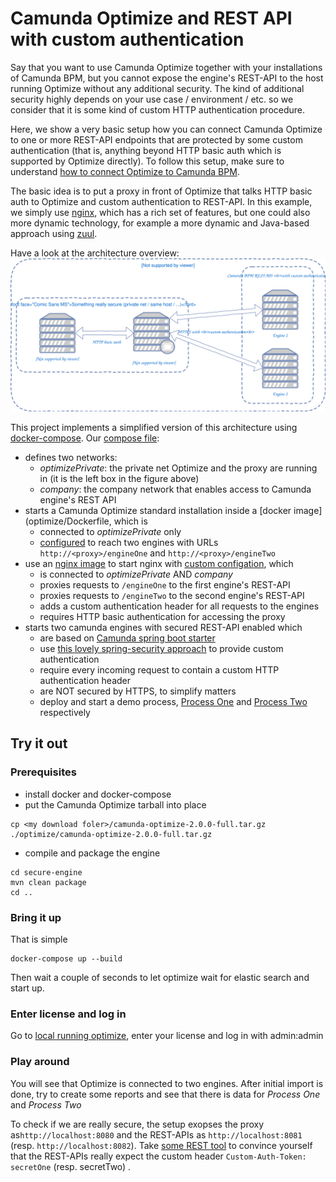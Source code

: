 # Camunda Optimize and REST API with custom authentication

Say that you want to use Camunda Optimize together with your installations of Camunda BPM, but you cannot expose the engine's REST-API to the host running Optimize without any additional security. The kind of additional security highly depends on your use case / environment / etc. so we consider that it is some kind of custom HTTP authentication procedure.

Here, we show a very basic setup how you can connect Camunda Optimize to one or more REST-API endpoints that are protected by some custom authentication (that is, anything beyond HTTP basic auth which is supported by Optimize directly). To follow this setup, make sure to understand [how to connect Optimize to Camunda BPM](https://stage.docs.camunda.org/optimize/develop/technical-guide/configuration/#connection-to-camunda-bpm-platform).

The basic idea is to put a proxy in front of Optimize that talks HTTP basic auth to Optimize and custom authentication to REST-API. In this example, we simply use [nginx](http://nginx.org/en/), which has a rich set of features, but one could also more dynamic technology, for example a more dynamic and Java-based approach using [zuul](https://github.com/Netflix/zuul).

Have a look at the architecture overview:
![Image of Yaktocat](overview.svg)

This project implements a simplified version of this architecture using [docker-compose](https://docs.docker.com/compose/overview/). Our [compose file](docker-compose.yml):
- defines two networks:
    - *optimizePrivate*: the private net Optimize and the proxy are running in (it is the left box in the figure above)
    - *company*: the company network that enables access to Camunda engine's REST API
- starts a Camunda Optimize standard installation inside a [docker image](optimize/Dockerfile, which is
    - connected to *optimizePrivate* only
    - [configured](optimize.yml) to reach two engines with URLs ```http://<proxy>/engineOne``` and ```http://<proxy>/engineTwo```
- use an [nginx image](https://hub.docker.com/_/nginx/) to start nginx with [custom configation](proxy.conf), which
    - is connected to *optimizePrivate* AND *company*
    - proxies requests to ```/engineOne``` to the first engine's REST-API
    - proxies requests to ```/engineTwo``` to the second engine's REST-API
    - adds a custom authentication header for all requests to the engines
    - requires HTTP basic authentication for accessing the proxy
- starts two camunda engines with secured REST-API enabled which
    - are based on [Camunda spring boot starter](https://docs.camunda.org/get-started/spring-boot/)
    - use [this lovely spring-security approach](https://github.com/camunda-consulting/code/tree/master/snippets/springboot-security-sso) to provide custom authentication
    - require every incoming request to contain a custom HTTP authentication header
    - are NOT secured by HTTPS, to simplify matters
    - deploy and start a demo process, [Process One](processOne.bpmn) and [Process Two](processTwo.bpmn) respectively

## Try it out

### Prerequisites

- install docker and docker-compose
- put the Camunda Optimize tarball into place
```
cp <my download foler>/camunda-optimize-2.0.0-full.tar.gz ./optimize/camunda-optimize-2.0.0-full.tar.gz
```
- compile and package the engine
```
cd secure-engine
mvn clean package
cd ..
```

### Bring it up

That is simple

```
docker-compose up --build
```

Then wait a couple of seconds to let optimize wait for elastic search and start up.

### Enter license and log in

Go to [local running optimize](http://localhost:8090), enter your license and log in with admin:admin

### Play around

You will see that Optimize is connected to two engines. After initial import is done, try to create some reports and see that there is data for *Process One* and *Process Two*

To check if we are really secure, the setup exopses the proxy as```http://localhost:8080``` and the REST-APIs as ```http://localhost:8081``` (resp. ```http://localhost:8082```). Take [some REST tool](https://www.getpostman.com) to convince yourself that the REST-APIs really expect the custom header ```Custom-Auth-Token: secretOne``` (resp. secretTwo)  .
